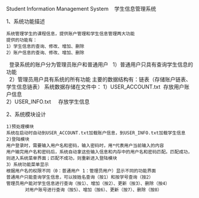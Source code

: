 Student Information Management System    学生信息管理系统

1、系统功能描述

	系统管理学生的课程信息，提供账户管理和学生信息管理两大功能
	提供的功能有：	
  	1）学生信息的查询、修改、增加、删除	
 	2）账户信息的查询、修改、增加、删除
  	登录系统的账户分为管理员账户和普通用户	
  	1）普通用户只具有查询学生信息的功能	
  	2）管理员用户具有系统的所有功能
  	主要的数据结构有：链表（存储账户链表、学生信息链表）
  	系统数据存储在文件中：
  	1）USER_ACCOUNT.txt  存放用户账户信息	
  	2）USER_INFO.txt     存放学生信息

2、系统模块设计
	
	1)预处理模块
	系统在启动时自动到USER_ACCOUNT.txt加载账户信息，到USER_INFO.txt加载学生信息
	2)登陆模块
	用户登录时，需要输入用户名和密码，输入密码时，用*代表用户当前输入的内容
	用户输完用户名和密码后，系统自动拿这些输入信息和内存中的用户名和密码匹配。匹配成功，则进入系统菜单界面；匹配不成功，则重新进入登陆模块
	3）系统功能菜单显示
	根据用户名的权限不同（0：普通用户 1：管理员用户）显示不同的功能界面
	普通用户只能查询学生信息，可以按姓名查询（按1）和按学号查询（按2）
	管理员用户能对学生信息进行查询（按1）、增加（按2）、更新（按3）、删除（按4）
		   对用户账号进行查询（按5）、增加（按6）、更新（按7）、删除（按8）
	
	
	
	
